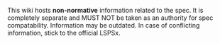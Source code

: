 This wiki hosts **non-normative** information related to the spec.
It is completely separate and MUST NOT be taken as an authority for spec compatability.
Information may be outdated. In case of conflicting information, stick to the official LSPSx. 